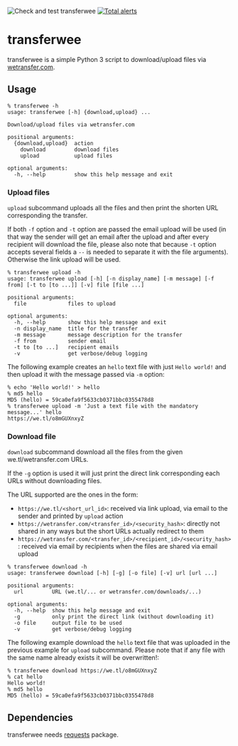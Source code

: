 ![Check and test transferwee](https://github.com/iamleot/transferwee/workflows/Check%20and%20test%20transferwee/badge.svg)
[![Total alerts](https://img.shields.io/lgtm/alerts/g/iamleot/transferwee.svg?logo=lgtm&logoWidth=18)](https://lgtm.com/projects/g/iamleot/transferwee/alerts/)

# transferwee

transferwee is a simple Python 3 script to download/upload files via
[wetransfer.com](https://wetransfer.com/).


## Usage

```
% transferwee -h
usage: transferwee [-h] {download,upload} ...

Download/upload files via wetransfer.com

positional arguments:
  {download,upload}  action
    download         download files
    upload           upload files

optional arguments:
  -h, --help         show this help message and exit
```

### Upload files

`upload` subcommand uploads all the files and then print the shorten
URL corresponding the transfer.

If both `-f` option and `-t` option are passed the email upload
will be used (in that way the sender will get an email after the
upload and after every recipient will download the file, please
also note that because `-t` option accepts several fields a `--`
is needed to separate it with the file arguments).
Otherwise the link upload will be used.

```
% transferwee upload -h
usage: transferwee upload [-h] [-n display_name] [-m message] [-f from] [-t to [to ...]] [-v] file [file ...]

positional arguments:
  file             files to upload

optional arguments:
  -h, --help       show this help message and exit
  -n display_name  title for the transfer
  -m message       message description for the transfer
  -f from          sender email
  -t to [to ...]   recipient emails
  -v               get verbose/debug logging
```

The following example creates an `hello` text file with just `Hello world!` and
then upload it with the message passed via `-m` option:

```
% echo 'Hello world!' > hello
% md5 hello
MD5 (hello) = 59ca0efa9f5633cb0371bbc0355478d8
% transferwee upload -m 'Just a text file with the mandatory message...' hello
https://we.tl/o8mGUXnxyZ
```

### Download file

`download` subcommand download all the files from the given
we.tl/wetransfer.com URLs.

If the `-g` option is used it will just print the direct link
corresponding each URLs without downloading files.

The URL supported are the ones in the form:

 - `https://we.tl/<short_url_id>`: 
    received via link upload, via email to the sender and printed by
    `upload` action
 - `https://wetransfer.com/<transfer_id>/<security_hash>`:
    directly not shared in any ways but the short URLs actually redirect to
    them
 - `https://wetransfer.com/<transfer_id>/<recipient_id>/<security_hash>`: 
    received via email by recipients when the files are shared via email
    upload

```
% transferwee download -h
usage: transferwee download [-h] [-g] [-o file] [-v] url [url ...]

positional arguments:
  url         URL (we.tl/... or wetransfer.com/downloads/...)

optional arguments:
  -h, --help  show this help message and exit
  -g          only print the direct link (without downloading it)
  -o file     output file to be used
  -v          get verbose/debug logging
```

The following example download the `hello` text file that was uploaded in the
previous example for `upload` subcommand. Please note that if any file with the
same name already exists it will be overwritten!:

```
% transferwee download https://we.tl/o8mGUXnxyZ
% cat hello
Hello world!
% md5 hello
MD5 (hello) = 59ca0efa9f5633cb0371bbc0355478d8
```

## Dependencies

transferwee needs [requests](http://python-requests.org/) package.
